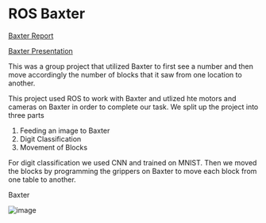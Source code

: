 # ROS Baxter 
[Baxter Report](ROS_Baxter_Report.pdf)

[Baxter Presentation](Baxter_Sort_by_Number_Presentation.pdf)

This was a group project that utilized Baxter to first see a number and then
move accordingly the number of blocks that it saw from one location to another.

This project used ROS to work with Baxter and utlized hte motors and cameras on
Baxter in order to complete our task. We split up the project into three parts

1. Feeding an image to Baxter
2. Digit Classification
3. Movement of Blocks

For digit classification we used CNN and trained on MNIST. 
Then we moved the blocks by programming the grippers on Baxter to move
each block from one table to another. 

Baxter 

![image](https://github.com/hwangdav000/ROS_Baxter/assets/29682356/4f6d047c-afba-493a-89ae-40db277d6556)

